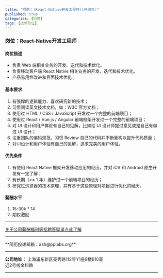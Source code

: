 ```yaml
---
title: "招聘：[React-Native开发工程师][已结束]"
published: true
categories: [招聘]
tags: [技术职位]
---
```



### 岗位：React-Native开发工程师
#### 岗位描述
- 负责 Web 端相关业务的开发、迭代和技术优化。
- 负责移动客户端  React Native 相关业务的开发、迭代和技术优化。
- 产品易用性改进和界面技术优化；

#### 基本要求
1. 有强悍的逻辑能力、喜欢研究新的技术；
2. 习惯阅读英文技术文档，如：W3C 官方文档；
3. 使用过 HTML / CSS / JavaScript 开发过一个完整的前端项目；
4. 使用过 React / Vue.js / Angular 前端框架开发过一个完整的前端项目；
5. 对 UI 设计和用户体验有自己的见解，比如给 UI 设计师提过意见或是自己有做过 UI 设计；
6. 注重团队的编码规范，习惯 Review 自己的代码并不断重构以提升代码质量；
7. 对UI设计和用户体验有自己的见解，追求完美的用户体验。

#### 优先条件
1. 有使用 React Native 框架开发移动应用的经历，并对 iOS 和 Android 原生开发有一定了解；
2. 有长期（>= 1 年）维护过一个前端项目的经历；
3. 研究过浏览器的技术原理，并有基于这些原理对项目进行优化的经历。

#### 薪酬水平
1. 15-30k * 14
2. 期权激励
<hr>

[关于公司薪酬福利等招聘答疑请点此了解](http://www.ashma.info/2019/03/01/Q&A-of-hiring/)

<hr>
**简历投递邮箱：ash@pplabs.org**

<hr/>

**公司地址：** 上海浦东新区亮秀路112号Y1座9楼910室<br/>
近2号线金科路<br/>

<hr>
